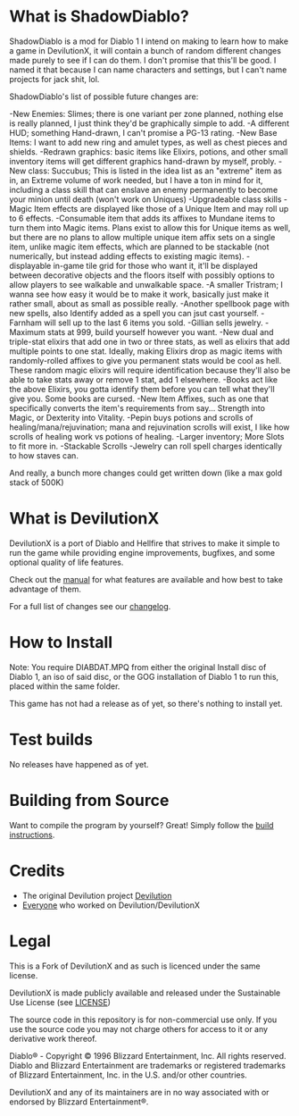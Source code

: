 # What is ShadowDiablo?

ShadowDiablo is a mod for Diablo 1 I intend on making to learn how to make a game in DevilutionX, it will contain a bunch of random different changes made purely to see if I can do them. I don't promise that this'll be good. I named it that because I can name characters and settings, but I can't name projects for jack shit, lol.

ShadowDiablo's list of possible future changes are:

-New Enemies: Slimes; there is one variant per zone planned, nothing else is really planned, I just think they'd be graphically simple to add.
-A different HUD; something Hand-drawn, I can't promise a PG-13 rating.
-New Base Items: I want to add new ring and amulet types, as well as chest pieces and shields.
-Redrawn graphics: basic items like Elixirs, potions, and other small inventory items will get different graphics hand-drawn by myself, probly.
-New class: Succubus; This is listed in the idea list as an "extreme" item as in, an Extreme volume of work needed, but I have a ton in mind for it, including a class skill that can enslave an enemy permanently to become your minion until death (won't work on Uniques)
-Upgradeable class skills
-Magic Item effects are displayed like those of a Unique Item and may roll up to 6 effects.
-Consumable item that adds its affixes to Mundane items to turn them into Magic items. Plans exist to allow this for Unique items as well, but there are no plans to allow multiple unique item affix sets on a single item, unlike magic item effects, which are planned to be stackable (not numerically, but instead adding effects to existing magic items).
-displayable in-game tile grid for those who want it, it'll be displayed between decorative objects and the floors itself with possibly options to allow players to see walkable and unwalkable space.
-A smaller Tristram; I wanna see how easy it would be to make it work, basically just make it rather small, about as small as possible really.
-Another spellbook page with new spells, also Identify added as a spell you can jsut cast yourself.
-Farnham will sell up to the last 6 items you sold.
-Gillian sells jewelry.
-Maximum stats at 999, build yourself however you want.
-New dual and triple-stat elixirs that add one in two or three stats, as well as elixirs that add multiple points to one stat. Ideally, making Elixirs drop as magic items with randomly-rolled affixes to give you permanent stats would be cool as hell. These random magic elixirs will require identification because they'll also be able to take stats away or remove 1 stat, add 1 elsewhere.
-Books act like the above Elixirs, you gotta identify them before you can tell what they'll give you. Some books are cursed.
-New Item Affixes, such as one that specifically converts the item's requirements from say... Strength into Magic, or Dexterity into Vitality.
-Pepin buys potions and scrolls of healing/mana/rejuvination; mana and rejuvination scrolls will exist, I like how scrolls of healing work vs potions of healing.
-Larger inventory; More Slots to fit more in.
-Stackable Scrolls
-Jewelry can roll spell charges identically to how staves can.

And really, a bunch more changes could get written down (like a max gold stack of 500K)


# What is DevilutionX

DevilutionX is a port of Diablo and Hellfire that strives to make it simple to run the game while providing engine improvements, bugfixes, and some optional quality of life features.

Check out the [manual](https://github.com/diasurgical/devilutionX/wiki) for what features are available and how best to take advantage of them.

For a full list of changes see our [changelog](docs/CHANGELOG.md).

# How to Install

Note: You require DIABDAT.MPQ from either the original Install disc of Diablo 1, an iso of said disc, or the GOG installation of Diablo 1 to run this, placed within the same folder.

This game has not had a release as of yet, so there's nothing to install yet.

# Test builds

No releases have happened as of yet.

# Building from Source

Want to compile the program by yourself? Great! Simply follow the [build instructions](./docs/building.md).

# Credits

- The original Devilution project [Devilution](https://github.com/diasurgical/devilution#credits)
- [Everyone](https://github.com/diasurgical/devilutionX/graphs/contributors) who worked on Devilution/DevilutionX

# Legal

This is a Fork of DevilutionX and as such is licenced under the same license.

DevilutionX is made publicly available and released under the Sustainable Use License (see [LICENSE](LICENSE.md))

The source code in this repository is for non-commercial use only. If you use the source code you may not charge others for access to it or any derivative work thereof.

Diablo® - Copyright © 1996 Blizzard Entertainment, Inc. All rights reserved. Diablo and Blizzard Entertainment are trademarks or registered trademarks of Blizzard Entertainment, Inc. in the U.S. and/or other countries.

DevilutionX and any of its maintainers are in no way associated with or endorsed by Blizzard Entertainment®.

